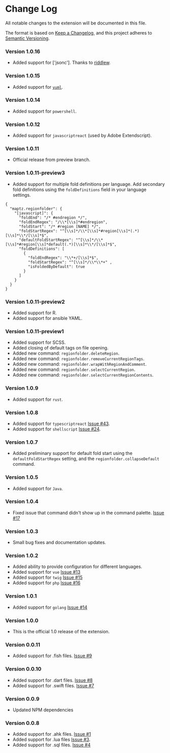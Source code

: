 # Change Log

All notable changes to the extension will be documented in this file.

The format is based on [Keep a Changelog](https://keepachangelog.com/en/1.0.0/), 
and this project adheres to [Semantic Versioning](https://semver.org/spec/v2.0.0.html).

### Version 1.0.16

* Added support for ['jsonc']. Thanks to [riddlew](https://github.com/riddlew).

### Version 1.0.15

* Added support for [`yuml`](https://yuml.me/).

### Version 1.0.14

* Added support for `powershell`.

### Version 1.0.12

* Added support for `javascriptreact` (used by Adobe Extendscript).

### Version 1.0.11

* Official release from preview branch.

### Version 1.0.11-preview3

* Added support for multiple fold definitions per language. Add secondary fold definitions using the `foldDefinitions` field in your language settings. 

```
{
  "maptz.regionfolder": {
    "[javascript]": {
      "foldEnd": "/* #endregion */",
      "foldEndRegex": "/\\*[\\s]*#endregion",
      "foldStart": "/* #region [NAME] */",
      "foldStartRegex": "^[\\s]*/\\*[\\s]*#region[\\s]*(.*)[\\s]*\\*/[\\s]*$",
      "defaultFoldStartRegex": "^[\\s]*/\\*[\\s]*#region[\\s]*default(.*)[\\s]*\\*/[\\s]*$",
      "foldDefinitions": [
        {
          "foldEndRegex": "\\*+/[\\s]*$",
          "foldStartRegex": "^[\\s]*/\\*\\*+" ,
          "isFoldedByDefault": true
        }
      ]
    }
  }
}
```

### Version 1.0.11-preview2

* Added support for R.
* Added support for ansible YAML.

### Version 1.0.11-preview1

* Added support for SCSS.
* Added closing of default tags on file opening. 
* Added new command: `regionfolder.deleteRegion`.
* Added new command: `regionfolder.removeCurrentRegionTags`.
* Added new command: `regionfolder.wrapWithRegionAndComment`.
* Added new command: `regionfolder.selectCurrentRegion`.
* Added new command: `regionfolder.selectCurrentRegionContents`.

### Version 1.0.9

* Added support for `rust`.

### Version 1.0.8

* Added support for `typescriptreact` [Issue #43](https://github.com/maptz/maptz.vscode.extensions.customfolding/pull/43).
* Added support for `shellscript` [Issue #24](https://github.com/maptz/maptz.vscode.extensions.customfolding/pull/24).

### Version 1.0.7

* Added preliminary support for default fold start using the `defaultFoldStartRegex` setting, and the `regionfolder.collapseDefault` command.

### Version 1.0.5

* Added support for `Java`.

### Version 1.0.4

* Fixed issue that command didn't show up in the command palette. [Issue #17](https://github.com/maptz/maptz.vscode.extensions.customfolding/issues/17)

### Version 1.0.3

* Small bug fixes and documentation updates.

### Version 1.0.2

* Added ability to provide configuration for different languages.
* Added support for `vue` [Issue #13](https://github.com/maptz/maptz.vscode.extensions.customfolding/pull/13)
* Added support for `twig` [Issue #15](https://github.com/maptz/maptz.vscode.extensions.customfolding/pull/15)
* Added support for `php` [Issue #16](https://github.com/maptz/maptz.vscode.extensions.customfolding/pull/16)

### Version 1.0.1

* Added support for `golang` [Issue #14](https://github.com/maptz/maptz.vscode.extensions.customfolding/pull/14)

### Version 1.0.0

* This is the official 1.0 release of the extension.

### Version 0.0.11

* Added support for .fish files. [Issue #9](https://github.com/maptz/maptz.vscode.extensions.customfolding/issues/9)

### Version 0.0.10

* Added support for .dart files. [Issue #8](https://github.com/maptz/maptz.vscode.extensions.customfolding/issues/8)
* Added support for .swift files. [Issue #7](https://github.com/maptz/maptz.vscode.extensions.customfolding/issues/7)

### Version 0.0.9

* Updated NPM dependencies

### Version 0.0.8

* Added support for .ahk files. [Issue #1](https://github.com/maptz/maptz.vscode.extensions.customfolding/issues/1)
* Added support for .lua files [Issue #3](https://github.com/maptz/maptz.vscode.extensions.customfolding/issues/3).
* Added support for .sql files. [Issue #4](https://github.com/maptz/maptz.vscode.extensions.customfolding/issues/4)
